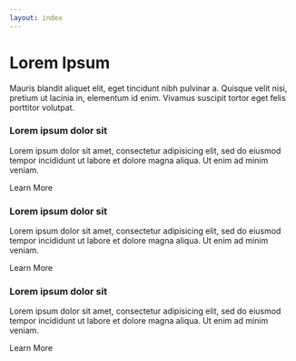 ```yaml
---
layout: index
---
```


<div class="home">
  <div class="jumbotron text-center">
    <h1>Lorem Ipsum</h1>
    <p>Mauris blandit aliquet elit, eget tincidunt nibh pulvinar a. Quisque velit nisi, pretium ut lacinia in, elementum id enim. Vivamus suscipit tortor eget felis porttitor volutpat.</p>
  </div>
</div>
<div class="row">
  <div class="col-md-4">
    <h3>
      Lorem ipsum dolor sit
    </h3>
    <p>
      Lorem ipsum dolor sit amet, consectetur adipisicing elit, sed do eiusmod tempor incididunt ut labore et dolore magna aliqua. Ut enim ad minim veniam.
    </p>
    <a class="btn btn-lg btn-default"> Learn More </a>
  </div>

  <div class="col-md-4">
    <h3>
      Lorem ipsum dolor sit
    </h3>
    <p>
      Lorem ipsum dolor sit amet, consectetur adipisicing elit, sed do eiusmod tempor incididunt ut labore et dolore magna aliqua. Ut enim ad minim veniam.
    </p>
    <a class="btn btn-lg btn-default"> Learn More </a>
  </div>


  <div class="col-md-4">
    <h3>
      Lorem ipsum dolor sit
    </h3>
    <p>
      Lorem ipsum dolor sit amet, consectetur adipisicing elit, sed do eiusmod tempor incididunt ut labore et dolore magna aliqua. Ut enim ad minim veniam.
    </p>
    <a class="btn btn-lg btn-default"> Learn More </a>
  </div>
</div>
